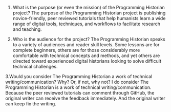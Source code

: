1. What is the purpose (or even the mission) of the Programming Historian project?
The purpose of the Programming Historian project is publishing novice-friendly, peer reviewed tutorials that help humanists learn a wide range of digital tools, techniques, and workflows to facilitate research and teaching. 

2. Who is the audience for the project?
The Programming Historian speaks to a variety of audiences and reader skill levels. Some lessons are for complete beginners, others are for those considerably more comfortable with technical concepts and methods, and yet others are directed toward experienced digital historians looking to solve difficult technical challenges.

3.Would you consider The Programming Historian a work of technical writing/communication? Why? Or, if not, why not?
 I do consider The Programming Historian is a work of technical writing/communication. Because the peer reviewed tutorials can comment through GitHub, the original writer can receive the feedback immediately. And the original writer can keep fix the writing.
